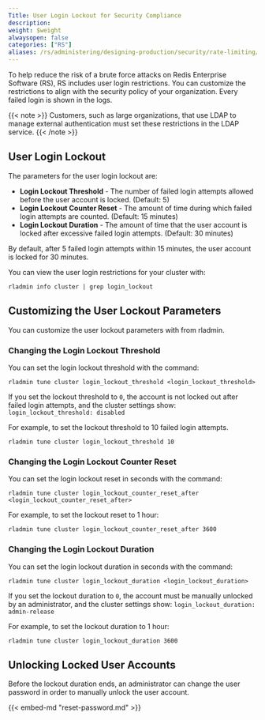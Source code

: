 ```yaml
---
Title: User Login Lockout for Security Compliance
description:
weight: $weight
alwaysopen: false
categories: ["RS"]
aliases: /rs/administering/designing-production/security/rate-limiting/
---
```

To help reduce the risk of a brute force attacks on Redis Enterprise Software (RS),
RS includes user login restrictions.
You can customize the restrictions to align with the security policy of your organization.
Every failed login is shown in the logs.

{{< note >}}
Customers, such as large organizations, that use LDAP to manage external authentication
must set these restrictions in the LDAP service.
{{< /note >}}

## User Login Lockout

The parameters for the user login lockout are:

- **Login Lockout Threshold** - The number of failed login attempts allowed before the user account is locked. (Default: 5)
- **Login Lockout Counter Reset** - The amount of time during which failed login attempts are counted. (Default: 15 minutes)
- **Login Lockout Duration** - The amount of time that the user account is locked after excessive failed login attempts. (Default: 30 minutes)

By default, after 5 failed login attempts within 15 minutes, the user account is locked for 30 minutes.

You can view the user login restrictions for your cluster with:

```src
rladmin info cluster | grep login_lockout
```

## Customizing the User Lockout Parameters

You can customize the user lockout parameters with from rladmin.

### Changing the Login Lockout Threshold

You can set the login lockout threshold with the command:

```src
rladmin tune cluster login_lockout_threshold <login_lockout_threshold>
```

If you set the lockout threshold to `0`,
the account is not locked out after failed login attempts, and the cluster settings show: `login_lockout_threshold: disabled`

For example, to set the lockout threshold to 10 failed login attempts.

```src
rladmin tune cluster login_lockout_threshold 10
```

### Changing the Login Lockout Counter Reset

You can set the login lockout reset in seconds with the command:

```src
rladmin tune cluster login_lockout_counter_reset_after <login_lockout_counter_reset_after>
```

For example, to set the lockout reset to 1 hour:

```src
rladmin tune cluster login_lockout_counter_reset_after 3600
```

### Changing the Login Lockout Duration

You can set the login lockout duration in seconds with the command:

```src
rladmin tune cluster login_lockout_duration <login_lockout_duration>
```

If you set the lockout duration to `0`,
the account must be manually unlocked by an administrator, and the cluster settings show: `login_lockout_duration: admin-release`

For example, to set the lockout duration to 1 hour:

```src
rladmin tune cluster login_lockout_duration 3600
```

## Unlocking Locked User Accounts

Before the lockout duration ends,
an administrator can change the user password in order to manually unlock the user account.

{{< embed-md "reset-password.md" >}}
